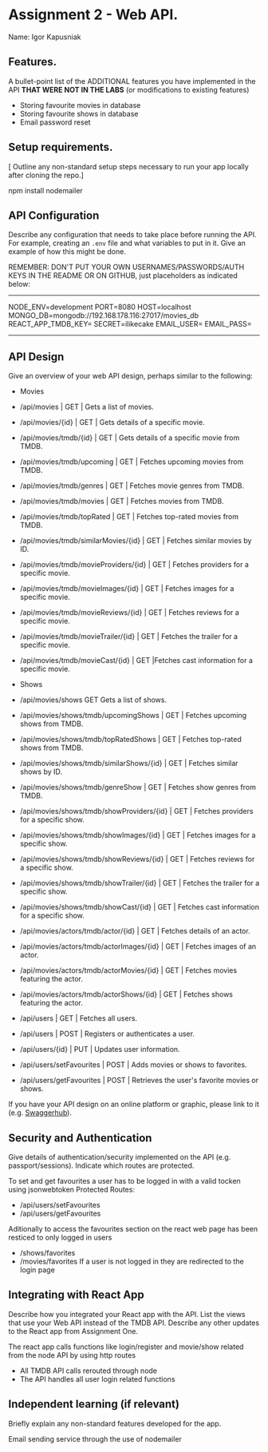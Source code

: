 # Assignment 2 - Web API.

Name: Igor Kapusniak

## Features.

A bullet-point list of the ADDITIONAL features you have implemented in the API **THAT WERE NOT IN THE LABS** (or modifications to existing features)
 
+ Storing favourite movies in database
+ Storing favourite shows in database
+ Email password reset
  

## Setup requirements.

[ Outline any non-standard setup steps necessary to run your app locally after cloning the repo.]

npm install nodemailer


## API Configuration

Describe any configuration that needs to take place before running the API. For example, creating an `.env` file and what variables to put in it. Give an example of how this might be done.

REMEMBER: DON'T PUT YOUR OWN USERNAMES/PASSWORDS/AUTH KEYS IN THE README OR ON GITHUB, just placeholders as indicated below:

______________________
NODE_ENV=development
PORT=8080
HOST=localhost
MONGO_DB=mongodb://192.168.178.116:27017/movies_db
REACT_APP_TMDB_KEY=
SECRET=ilikecake
EMAIL_USER=
EMAIL_PASS=
______________________

## API Design
Give an overview of your web API design, perhaps similar to the following: 
- Movies
- /api/movies	| GET	| Gets a list of movies.
- /api/movies/{id} |	GET	| Gets details of a specific movie.
- /api/movies/tmdb/{id} |	GET	| Gets details of a specific movie from TMDB.
- /api/movies/tmdb/upcoming	| GET	| Fetches upcoming movies from TMDB.
- /api/movies/tmdb/genres	| GET |	Fetches movie genres from TMDB.
- /api/movies/tmdb/movies	| GET	| Fetches movies from TMDB.
- /api/movies/tmdb/topRated	| GET	| Fetches top-rated movies from TMDB.
- /api/movies/tmdb/similarMovies/{id} |	GET |	Fetches similar movies by ID.
- /api/movies/tmdb/movieProviders/{id}	| GET |	Fetches providers for a specific movie.
- /api/movies/tmdb/movieImages/{id} |	GET	| Fetches images for a specific movie.
- /api/movies/tmdb/movieReviews/{id} |	GET	| Fetches reviews for a specific movie.
- /api/movies/tmdb/movieTrailer/{id} |	GET	| Fetches the trailer for a specific movie.
- /api/movies/tmdb/movieCast/{id}	| GET	|Fetches cast information for a specific movie.

- Shows
- /api/movies/shows	GET	Gets a list of shows.
- /api/movies/shows/tmdb/upcomingShows |	GET |	Fetches upcoming shows from TMDB.
- /api/movies/shows/tmdb/topRatedShows	| GET	| Fetches top-rated shows from TMDB.
- /api/movies/shows/tmdb/similarShows/{id} |	GET |	Fetches similar shows by ID.
- /api/movies/shows/tmdb/genreShow	| GET |	Fetches show genres from TMDB.
- /api/movies/shows/tmdb/showProviders/{id} |	GET |	Fetches providers for a specific show.
- /api/movies/shows/tmdb/showImages/{id} |	GET	| Fetches images for a specific show.
- /api/movies/shows/tmdb/showReviews/{id}	| GET |	Fetches reviews for a specific show.
- /api/movies/shows/tmdb/showTrailer/{id} |	GET	| Fetches the trailer for a specific show.
- /api/movies/shows/tmdb/showCast/{id} |	GET	| Fetches cast information for a specific show.

- /api/movies/actors/tmdb/actor/{id}	| GET |	Fetches details of an actor.
- /api/movies/actors/tmdb/actorImages/{id} | GET	| Fetches images of an actor.
- /api/movies/actors/tmdb/actorMovies/{id}	| GET |	Fetches movies featuring the actor.
- /api/movies/actors/tmdb/actorShows/{id}	| GET |	Fetches shows featuring the actor.

- /api/users |	GET |	Fetches all users.
- /api/users	| POST |	Registers or authenticates a user.
- /api/users/{id} |	PUT	| Updates user information.
- /api/users/setFavourites |	POST	| Adds movies or shows to favorites.
- /api/users/getFavourites	| POST |	Retrieves the user's favorite movies or shows.

If you have your API design on an online platform or graphic, please link to it (e.g. [Swaggerhub](https://app.swaggerhub.com/)).

## Security and Authentication

Give details of authentication/security implemented on the API (e.g. passport/sessions). Indicate which routes are protected.

To set and get favourites a user has to be logged in with a valid tocken using jsonwebtoken
Protected Routes:
- /api/users/setFavourites
- /api/users/getFavourites

Aditionally to access the favourites section on the react web page has been resticed to only logged in users
- /shows/favorites
- /movies/favorites
If a user is not logged in they are redirected to the login page
  
## Integrating with React App

Describe how you integrated your React app with the API. List the views that use your Web API instead of the TMDB API. Describe any other updates to the React app from Assignment One.

The react app calls functions like login/register and movie/show related from the node API by using http routes

+ All TMDB API calls rerouted through node
+ The API handles all user login related functions



## Independent learning (if relevant)

Briefly explain any non-standard features developed for the app.   

Email sending service through the use of nodemailer
